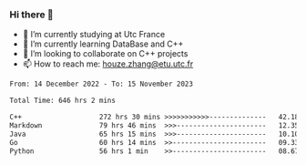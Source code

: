 ### Hi there 👋
- 🔭 I’m currently studying at Utc France
- 🌱 I’m currently learning DataBase and C++
- 👯 I’m looking to collaborate on C++ projects
- 📫 How to reach me: houze.zhang@etu.utc.fr

<!--START_SECTION:waka-->

```txt
From: 14 December 2022 - To: 15 November 2023

Total Time: 646 hrs 2 mins

C++                   272 hrs 30 mins >>>>>>>>>>>--------------   42.18 %
Markdown              79 hrs 46 mins  >>>----------------------   12.35 %
Java                  65 hrs 15 mins  >>>----------------------   10.10 %
Go                    60 hrs 14 mins  >>-----------------------   09.33 %
Python                56 hrs 1 min    >>-----------------------   08.67 %
```

<!--END_SECTION:waka-->
